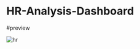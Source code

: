 # HR-Analysis-Dashboard

#preview

![hr](https://github.com/user-attachments/assets/fc7d7ba7-ee88-4946-81b3-f82664aad85e)
